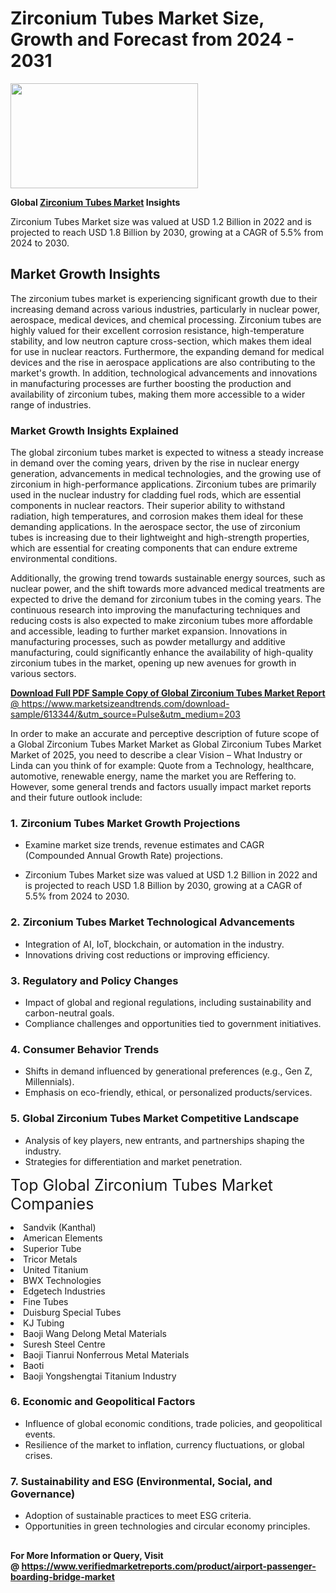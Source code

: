 <H1>Zirconium Tubes Market Size, Growth and Forecast from 2024 - 2031</H1><img class="aligncenter size-medium wp-image-584254" src="https://thirdeyenews.in/wp-content/uploads/2024/09/Global-Market-Research-300x168.jpeg" alt="" width="300" height="168" /><p><strong>Global&nbsp;<a href="https://www.marketsizeandtrends.com/download-sample/613344/&amp;utm_source=Pulse&amp;utm_medium=203">Zirconium Tubes Market</a> Insights</strong></p><p>Zirconium Tubes Market size was valued at USD 1.2 Billion in 2022 and is projected to reach USD 1.8 Billion by 2030, growing at a CAGR of 5.5% from 2024 to 2030.</p><p><h2>Market Growth Insights</h2> <p>The zirconium tubes market is experiencing significant growth due to their increasing demand across various industries, particularly in nuclear power, aerospace, medical devices, and chemical processing. Zirconium tubes are highly valued for their excellent corrosion resistance, high-temperature stability, and low neutron capture cross-section, which makes them ideal for use in nuclear reactors. Furthermore, the expanding demand for medical devices and the rise in aerospace applications are also contributing to the market's growth. In addition, technological advancements and innovations in manufacturing processes are further boosting the production and availability of zirconium tubes, making them more accessible to a wider range of industries.</p> <p><a href="#"></a></p> <h3>Market Growth Insights Explained</h3> <p>The global zirconium tubes market is expected to witness a steady increase in demand over the coming years, driven by the rise in nuclear energy generation, advancements in medical technologies, and the growing use of zirconium in high-performance applications. Zirconium tubes are primarily used in the nuclear industry for cladding fuel rods, which are essential components in nuclear reactors. Their superior ability to withstand radiation, high temperatures, and corrosion makes them ideal for these demanding applications. In the aerospace sector, the use of zirconium tubes is increasing due to their lightweight and high-strength properties, which are essential for creating components that can endure extreme environmental conditions.</p> <p>Additionally, the growing trend towards sustainable energy sources, such as nuclear power, and the shift towards more advanced medical treatments are expected to drive the demand for zirconium tubes in the coming years. The continuous research into improving the manufacturing techniques and reducing costs is also expected to make zirconium tubes more affordable and accessible, leading to further market expansion. Innovations in manufacturing processes, such as powder metallurgy and additive manufacturing, could significantly enhance the availability of high-quality zirconium tubes in the market, opening up new avenues for growth in various sectors.</p> <p><a href="#"></p><p><span class=""><strong>Download Full PDF Sample Copy of Global Zirconium Tubes Market Report</strong> @ <a href="https://www.marketsizeandtrends.com/download-sample/613344/&amp;utm_source=Pulse&amp;utm_medium=203" target="_blank">https://www.marketsizeandtrends.com/download-sample/613344/&amp;utm_source=Pulse&amp;utm_medium=203</a></span></p><p>In order to make an accurate and perceptive description of future scope of a Global&nbsp;Zirconium Tubes Market Market as Global&nbsp;Zirconium Tubes Market Market of 2025, you need to describe a clear Vision &ndash; What Industry or Linda can you think of for example: Quote from a Technology, healthcare, automotive, renewable energy, name the market you are Reffering to. However, some general trends and factors usually impact market reports and their future outlook include:</p><h3>1.&nbsp;<strong>Zirconium Tubes Market Growth Projections</strong></h3><ul><li>Examine market size trends, revenue estimates and CAGR (Compounded Annual Growth Rate) projections.</li><li><p>Zirconium Tubes Market size was valued at USD 1.2 Billion in 2022 and is projected to reach USD 1.8 Billion by 2030, growing at a CAGR of 5.5% from 2024 to 2030.</p></li></ul><h3>2.&nbsp;<strong>Zirconium Tubes Market Technological Advancements</strong></h3><ul><li>Integration of AI, IoT, blockchain, or automation in the industry.</li><li>Innovations driving cost reductions or improving efficiency.</li></ul><h3>3.&nbsp;<strong>Regulatory and Policy Changes</strong></h3><ul><li>Impact of global and regional regulations, including sustainability and carbon-neutral goals.</li><li>Compliance challenges and opportunities tied to government initiatives.</li></ul><h3>4.&nbsp;<strong>Consumer Behavior Trends</strong></h3><ul><li>Shifts in demand influenced by generational preferences (e.g., Gen Z, Millennials).</li><li>Emphasis on eco-friendly, ethical, or personalized products/services.</li></ul><h3>5.&nbsp;<strong>Global Zirconium Tubes Market Competitive Landscape</strong></h3><ul><li>Analysis of key players, new entrants, and partnerships shaping the industry.</li><li>Strategies for differentiation and market penetration.</li></ul><p data-pm-slice="1 1 []"><span style="color: inherit; font-family: inherit; font-size: 25px;">Top Global Zirconium Tubes Market Companies</span></p><div class="" data-test-id=""><p><li>Sandvik (Kanthal)</li><li> American Elements</li><li> Superior Tube</li><li> Tricor Metals</li><li> United Titanium</li><li> BWX Technologies</li><li> Edgetech Industries</li><li> Fine Tubes</li><li> Duisburg Special Tubes</li><li> KJ Tubing</li><li> Baoji Wang Delong Metal Materials</li><li> Suresh Steel Centre</li><li> Baoji Tianrui Nonferrous Metal Materials</li><li> Baoti</li><li> Baoji Yongshengtai Titanium Industry</li></p></div><h3>6.&nbsp;<strong>Economic and Geopolitical Factors</strong></h3><ul><li>Influence of global economic conditions, trade policies, and geopolitical events.</li><li>Resilience of the market to inflation, currency fluctuations, or global crises.</li></ul><h3>7.&nbsp;<strong>Sustainability and ESG (Environmental, Social, and Governance)</strong></h3><ul><li>Adoption of sustainable practices to meet ESG criteria.</li><li>Opportunities in green technologies and circular economy principles.</li></ul><h2><strong style="font-size: 14px;">For More Information or Query, Visit @&nbsp;</strong><a style="background-color: #ffffff; font-size: 14px;" href="https://www.marketsizeandtrends.com/report/zirconium-tubes-market/" target="_blank">https://www.verifiedmarketreports.com/product/airport-passenger-boarding-bridge-market</a></h2>
